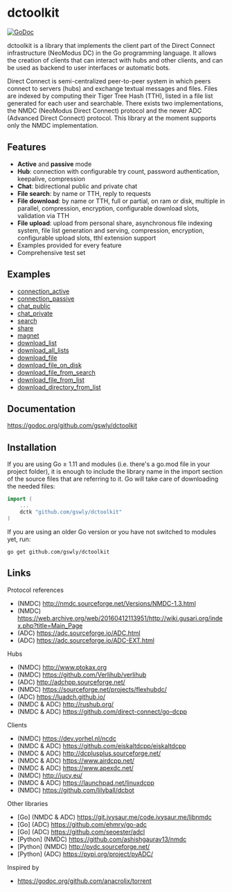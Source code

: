 
# dctoolkit

[![GoDoc](https://godoc.org/github.com/gswly/dctoolkit?status.svg)](https://godoc.org/github.com/gswly/dctoolkit)

dctoolkit is a library that implements the client part of the Direct Connect infrastructure (NeoModus DC) in the Go programming language. It allows the creation of clients that can interact with hubs and other clients, and can be used as backend to user interfaces or automatic bots.

Direct Connect is semi-centralized peer-to-peer system in which peers connect to servers (hubs) and exchange textual messages and files. Files are indexed by computing their Tiger Tree Hash (TTH), listed in a file list generated for each user and searchable. There exists two implementations, the NMDC (NeoModus Direct Connect) protocol and the newer ADC (Advanced Direct Connect) protocol. This library at the moment supports only the NMDC implementation.

## Features

* **Active** and **passive** mode
* **Hub**: connection with configurable try count, password authentication, keepalive, compression
* **Chat**: bidirectional public and private chat
* **File search**: by name or TTH, reply to requests
* **File download**: by name or TTH, full or partial, on ram or disk, multiple in parallel, compression, encryption, configurable download slots, validation via TTH
* **File upload**: upload from personal share, asynchronous file indexing system, file list generation and serving, compression, encryption, configurable upload slots, tthl extension support
* Examples provided for every feature
* Comprehensive test set

## Examples

* [connection_active](example/connection_active.go)
* [connection_passive](example/connection_passive.go)
* [chat_public](example/chat_public.go)
* [chat_private](example/chat_private.go)
* [search](example/search.go)
* [share](example/share.go)
* [magnet](example/magnet.go)
* [download_list](example/download_list.go)
* [download_all_lists](example/download_all_lists.go)
* [download_file](example/download_file.go)
* [download_file_on_disk](example/download_file_on_disk.go)
* [download_file_from_search](example/download_file_from_search.go)
* [download_file_from_list](example/download_file_from_list.go)
* [download_directory_from_list](example/download_directory_from_list.go)

## Documentation

https://godoc.org/github.com/gswly/dctoolkit

## Installation

If you are using Go &ge; 1.11 and modules (i.e. there's a go.mod file in your project folder), it is enough to include the library name in the import section of the source files that are referring to it. Go will take care of downloading the needed files:
```go
import (
    ...
    dctk "github.com/gswly/dctoolkit"
)
```

If you are using an older Go version or you have not switched to modules yet, run:
```
go get github.com/gswly/dctoolkit
```

## Links

Protocol references
* (NMDC) http://nmdc.sourceforge.net/Versions/NMDC-1.3.html
* (NMDC) https://web.archive.org/web/20160412113951/http://wiki.gusari.org/index.php?title=Main_Page
* (ADC) https://adc.sourceforge.io/ADC.html
* (ADC) https://adc.sourceforge.io/ADC-EXT.html

Hubs
* (NMDC) http://www.ptokax.org
* (NMDC) https://github.com/Verlihub/verlihub
* (ADC) http://adchpp.sourceforge.net/
* (NMDC) https://sourceforge.net/projects/flexhubdc/
* (ADC) https://luadch.github.io/
* (NMDC & ADC) http://rushub.org/
* (NMDC & ADC) https://github.com/direct-connect/go-dcpp

Clients
* (NMDC) https://dev.yorhel.nl/ncdc
* (NMDC & ADC) https://github.com/eiskaltdcpp/eiskaltdcpp
* (NMDC & ADC) http://dcplusplus.sourceforge.net/
* (NMDC & ADC) https://www.airdcpp.net/
* (NMDC & ADC) https://www.apexdc.net/
* (NMDC) http://jucy.eu/
* (NMDC & ADC) https://launchpad.net/linuxdcpp
* (NMDC) https://github.com/lilyball/dcbot

Other libraries
* [Go] (NMDC & ADC) https://git.ivysaur.me/code.ivysaur.me/libnmdc
* [Go] (ADC) https://github.com/ehmry/go-adc
* [Go] (ADC) https://github.com/seoester/adcl
* [Python] (NMDC) https://github.com/ashishgaurav13/nmdc
* [Python] (NMDC) http://pydc.sourceforge.net/
* [Python] (ADC) https://pypi.org/project/pyADC/

Inspired by
* https://godoc.org/github.com/anacrolix/torrent
